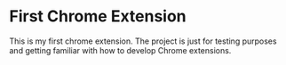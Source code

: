 # First Chrome Extension
This is my first chrome extension. The project is just for testing purposes and getting familiar with how to develop Chrome extensions.